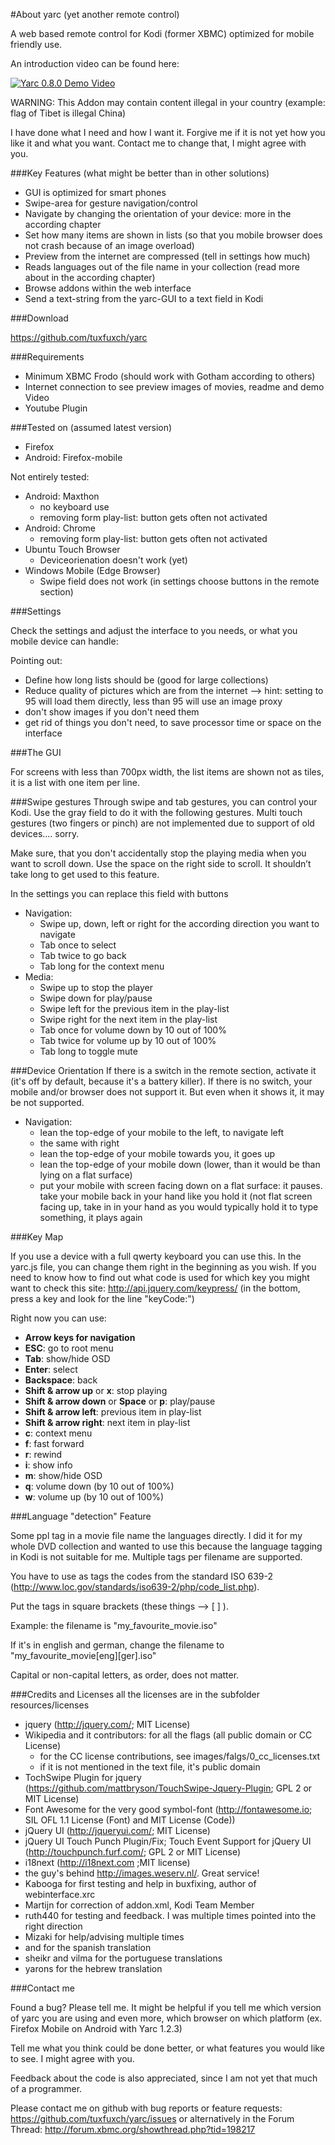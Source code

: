 #About yarc (yet another remote control)

A web based remote control for Kodi (former XBMC) optimized for mobile friendly use.

An introduction video can be found here:

[![Yarc 0.8.0 Demo Video](http://img.youtube.com/vi/yltMcKJFewE/0.jpg)](https://www.youtube.com/watch?v=yltMcKJFewE)

WARNING: This Addon may contain content illegal in your country (example: flag of Tibet is illegal China)

I have done what I need and how I want it. Forgive me if it is not yet how you like it and what you want. Contact me to change that, I might agree with you.

###Key Features (what might be better than in other solutions)

  * GUI is optimized for smart phones
  * Swipe-area for gesture navigation/control
  * Navigate by changing the orientation of your device: more in the according chapter
  * Set how many items are shown in lists (so that you mobile browser does not crash because of an image overload)
  * Preview from the internet are compressed (tell in settings how much)
  * Reads languages out of the file name in your collection (read more about in the according chapter)
  * Browse addons within the web interface
  * Send a text-string from the yarc-GUI to a text field in Kodi

###Download

https://github.com/tuxfuxch/yarc

###Requirements

  * Minimum XBMC Frodo (should work with Gotham according to others)
  * Internet connection to see preview images of movies, readme and demo Video
  * Youtube Plugin

###Tested on (assumed latest version)

  * Firefox
  * Android: Firefox-mobile

Not entirely tested:
  * Android: Maxthon
     - no keyboard use
     - removing form play-list: button gets often not activated
  *  Android: Chrome
     - removing form play-list: button gets often not activated
  * Ubuntu Touch Browser
	 - Deviceorienation doesn't work (yet)
  * Windows Mobile (Edge Browser)
      - Swipe field does not work (in settings choose buttons in the remote section)

###Settings

Check the settings and adjust the interface to you needs, or what you mobile device can handle:

Pointing out:
  * Define how long lists should be (good for large collections)
  * Reduce quality of pictures which are from the internet
      --> hint: setting to 95 will load them directly, less than 95 will use an image proxy
  * don't show images if you don't need them
  * get rid of things you don't need, to save processor time or space on the interface


###The GUI

For screens with less than 700px width, the list items are shown not as tiles, it is a list with one item per line.

###Swipe gestures
Through swipe and tab gestures, you can control your Kodi. Use the gray field to do it with the following gestures. 
Multi touch gestures (two fingers or pinch) are not implemented due to support of old devices.... sorry. 

Make sure, that you don't accidentally stop the playing media when you want to scroll down. Use the space on the right side to scroll.
It shouldn’t take long to get used to this feature.

In the settings you can replace this field with buttons
  *  Navigation:
	  - Swipe up, down, left or right for the according direction you want to navigate
	  - Tab once to select
	  - Tab twice to go back
	  - Tab long for the context menu
  *  Media:
	  - Swipe up to stop the player
	  - Swipe down for play/pause
	  - Swipe left for the previous item in the play-list
	  - Swipe right for the next item in the play-list
	  - Tab once for volume down by 10 out of 100%
	  - Tab twice for volume up by 10 out of 100%
	  - Tab long to toggle mute


###Device Orientation
If there is a switch in the remote section, activate it (it's off by default, because it's a battery killer). If there is no switch, your mobile and/or browser does not support it.
But even when it shows it, it may be not supported.

  * Navigation:
	- lean the top-edge of your mobile to the left, to navigate left
	- the same with right
	- lean the top-edge of your mobile towards you, it goes up
	- lean the top-edge of your mobile  down (lower, than it would be than lying on a flat surface)
	- put your mobile with screen facing down on a flat surface: it pauses.
	take your mobile back in your hand like you hold it (not flat screen facing up, take in in your hand as you would typically hold it to type something, it plays again
 
###Key Map

If you use a device with a full qwerty keyboard you can use this. In the yarc.js file, you can change them right in the beginning as you wish. If you need to know how to find out what code is used for which key you might want to check this site: 
http://api.jquery.com/keypress/ (in the bottom, press a key and look for the line "keyCode:")

Right now you can use:
  * **Arrow keys for navigation**
  * **ESC**: go to root menu
  * **Tab**: show/hide OSD
  * **Enter**: select
  * **Backspace**: back
  * **Shift & arrow up** or **x**: stop playing
  * **Shift & arrow down** or **Space** or **p**: play/pause
  * **Shift & arrow left**: previous item in play-list
  * **Shift & arrow right**: next item in play-list
  * **c**: context menu
  * **f**: fast forward
  * **r**: rewind
  * **i**: show info
  * **m**: show/hide OSD
  * **q**: volume down (by 10 out of 100%)
  * **w**: volume up (by 10 out of 100%)

###Language "detection" Feature

Some ppl tag in a movie file name the languages directly. I did it for my whole DVD collection and wanted to use this because the language tagging in Kodi is not suitable for me. Multiple tags per filename are supported.

You have to use as tags the codes from the standard ISO 639-2 (http://www.loc.gov/standards/iso639-2/php/code_list.php).

Put the tags in square brackets (these things --> [ ] ).

Example: the filename is "my_favourite_movie.iso"

If it's in english and german, change the filename to "my_favourite_movie[eng][ger].iso"

Capital or non-capital letters, as order, does not matter.

###Credits and Licenses
all the licenses are in the subfolder resources/licenses

  * jquery (http://jquery.com/; MIT License)
  * Wikipedia and it contributors: for all the flags (all public domain or CC License)
      * for the CC license contributions, see images/falgs/0_cc_licenses.txt
      * if it is not mentioned in the text file, it's public domain
  * TochSwipe Plugin for jquery (https://github.com/mattbryson/TouchSwipe-Jquery-Plugin; GPL 2 or MIT License)
  * Font Awesome for the very good symbol-font (http://fontawesome.io; SIL OFL 1.1 License (Font) and MIT License (Code))
  * jQuery UI (http://jqueryui.com/; MIT License)
  * jQuery UI Touch Punch Plugin/Fix; Touch Event Support for jQuery UI (http://touchpunch.furf.com/;  GPL 2 or MIT License)
  * i18next (http://i18next.com ;MIT license)
  * the guy's behind http://images.weserv.nl/. Great service!
  * Kabooga for first testing and help in buxfixing, author of webinterface.xrc
  * Martijn for correction of addon.xml, Kodi Team Member
  * ruth440 for testing and feedback. I was multiple times pointed into the right direction
  * Mizaki for help/advising multiple times
  * and for the spanish translation
  * sheikr and vilma for the portuguese translations
  * yarons for the hebrew translation

###Contact me

Found a bug? Please tell me. It might be helpful if you tell me which version of yarc you are using and even more, which browser on which platform (ex. Firefox Mobile on Android with Yarc 1.2.3)

Tell me what you think could be done better, or what features you would like to see. I might agree with you.

Feedback about the code is also appreciated, since I am not yet that much of a programmer.

Please contact me on github with bug reports or feature requests: https://github.com/tuxfuxch/yarc/issues
or alternatively in the Forum Thread: http://forum.xbmc.org/showthread.php?tid=198217